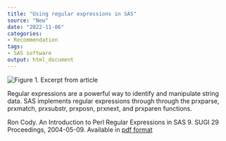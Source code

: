 ```yaml
---
title: "Using regular expressions in SAS"
source: "New"
date: "2022-11-06"
categories:
- Recommendation
tags:
- SAS software
output: html_document
---
```


![Figure 1. Excerpt from article](http://www.pmean.com/new-images/22/sas-regular-expressions-01.png)

<div class="notes">

Regular expressions are a powerful way to identify and manipulate string data. SAS implements regular expressions through through the prxparse, prxmatch, prxsubstr, prxposn, prxnext, and prxparen functions.

Ron Cody. An Introduction to Perl Regular Expressions in SAS 9. SUGI 29 Proceedings, 2004-05-09. Available in [pdf format][cod1]

[cod1]: https://support.sas.com/resources/papers/proceedings/proceedings/sugi29/265-29.pdf

</div>
